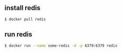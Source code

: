 ## install redis

```bash
$ docker pull redis
```

## run redis

```bash
$ docker run --name some-redis -d -p 6379:6379 redis
```